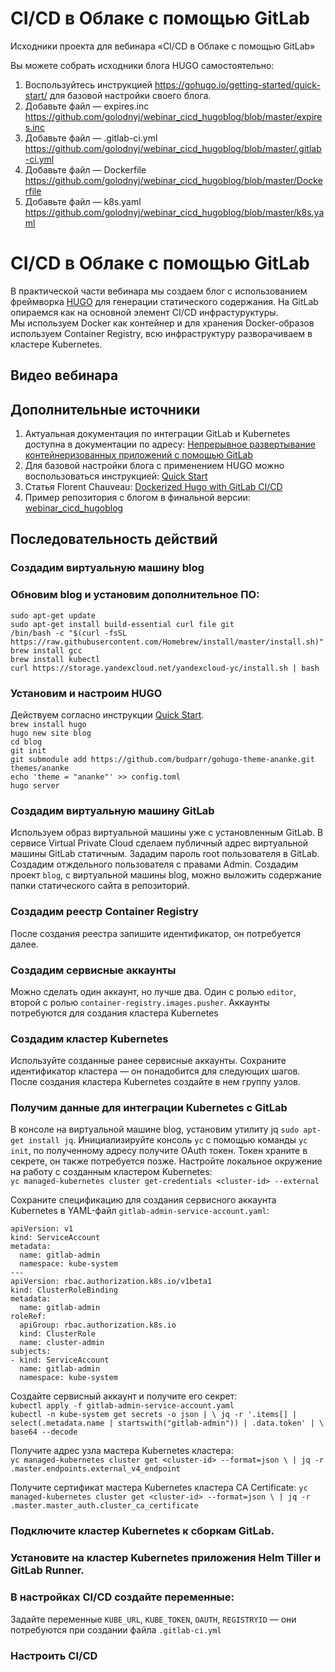 # CI/CD в Облаке с помощью GitLab

Исходники проекта для вебинара «CI/CD в Облаке с помощью GitLab»

Вы можете собрать исходники блога HUGO самостоятельно:

1. Воспользуйтесь инструкцией https://gohugo.io/getting-started/quick-start/ для базовой настройки своего блога.
2. Добавьте файл — expires.inc https://github.com/golodnyj/webinar_cicd_hugoblog/blob/master/expires.inc
3. Добавьте файл — .gitlab-ci.yml https://github.com/golodnyj/webinar_cicd_hugoblog/blob/master/.gitlab-ci.yml
4. Добавьте файл — Dockerfile https://github.com/golodnyj/webinar_cicd_hugoblog/blob/master/Dockerfile
5. Добавьте файл — k8s.yaml https://github.com/golodnyj/webinar_cicd_hugoblog/blob/master/k8s.yaml

# CI/CD в Облаке с помощью GitLab

В практической части вебинара мы создаем блог с использованием фреймворка [HUGO](https://gohugo.io/) 
для генерации статического содержания. На GitLab опираемся как на основной элемент CI/CD инфрастуруктуры.  
Мы используем Docker как контейнер и для хранения Docker-образов используем Container Registry, 
всю инфраструктуру разворачиваем в кластере Kubernetes.

## Видео вебинара

## Дополнительные источники
1. Актуальная документация по интеграции GitLab и Kubernetes доступна в документации по адресу:
[Непрерывное развертывание контейнеризованных приложений с помощью GitLab](https://cloud.yandex.ru/docs/solutions/infrastructure-management/gitlab-containers)
2. Для базовой настройки блога с применением HUGO можно воспользоваться инструкцией: 
[Quick Start](https://gohugo.io/getting-started/quick-start/)
3. Статья Florent Chauveau: 
[Dockerized Hugo with GitLab CI/CD](https://blog.callr.tech/static-blog-hugo-docker-gitlab/)
4. Пример репозитория с блогом в финальной версии:
[webinar_cicd_hugoblog](https://github.com/golodnyj/webinar_cicd_hugoblog)

## Последовательность действий
### Создадим виртуальную машину blog
### Обновим blog и установим дополнительное ПО:
`sudo apt-get update`    
`sudo apt-get install build-essential curl file git`  
`/bin/bash -c "$(curl -fsSL https://raw.githubusercontent.com/Homebrew/install/master/install.sh)"`  
`brew install gcc`  
`brew install kubectl`  
`curl https://storage.yandexcloud.net/yandexcloud-yc/install.sh | bash`  

### Установим и настроим HUGO
Действуем согласно инструкции [Quick Start](https://gohugo.io/getting-started/quick-start/).   
`brew install hugo`  
`hugo new site blog`  
`cd blog`  
`git init`  
`git submodule add https://github.com/budparr/gohugo-theme-ananke.git themes/ananke`  
`echo 'theme = "ananke"' >> config.toml`  
`hugo server`  

### Создадим виртуальную машину GitLab
Используем образ виртуальной машины уже с установленным GitLab. В сервисе Virtual Private Cloud сделаем публичный адрес виртуальной машины GitLab статичным. Зададим пароль root пользователя в GitLab. Создадим отждельного пользователя с правами Admin. Создадим проект `blog`, с виртуальной машины blog, можно выложить содержание папки статического сайта в репозиторий.    
### Создадим реестр Container Registry
После создания реестра запишите идентификатор, он потребуется далее.

### Создадим сервисные аккаунты
Можно сделать один аккаунт, но лучше два. Один с ролью `editor`, второй с ролью `container-registry.images.pusher`. Аккаунты потребуются для создания кластера Kubernetes

### Создадим кластер Kubernetes
Используйте созданные ранее сервисные аккаунты. Сохраните идентификатор кластера — он понадобится для следующих шагов. После создания кластера Kubernetes создайте в нем группу узлов.

### Получим данные для интеграции Kubernetes с GitLab
В консоле на виртуальной машине blog, установим утилиту jq `sudo apt-get install jq`. Инициализируйте консоль `yc` с помощью команды `yc init`, по полученному адресу получите OAuth токен. Токен храните в секрете, он также потребуется позже. Настройте локальное окружение на работу с созданным кластером Kubernetes:  
`yc managed-kubernetes cluster get-credentials <cluster-id> --external`  

Сохраните спецификацию для создания сервисного аккаунта Kubernetes в YAML-файл `gitlab-admin-service-account.yaml`:
```
apiVersion: v1
kind: ServiceAccount
metadata:
  name: gitlab-admin
  namespace: kube-system
---
apiVersion: rbac.authorization.k8s.io/v1beta1
kind: ClusterRoleBinding
metadata:
  name: gitlab-admin
roleRef:
  apiGroup: rbac.authorization.k8s.io
  kind: ClusterRole
  name: cluster-admin
subjects:
- kind: ServiceAccount
  name: gitlab-admin
  namespace: kube-system
```

Создайте сервисный аккаунт и получите его секрет:  
`kubectl apply -f gitlab-admin-service-account.yaml`    
`kubectl -n kube-system get secrets -o json | \
jq -r '.items[] | select(.metadata.name | startswith("gitlab-admin")) | .data.token' | \
base64 --decode`  

Получите адрес узла мастера Kubernetes кластера:  
`yc managed-kubernetes cluster get <cluster-id> --format=json \
| jq -r .master.endpoints.external_v4_endpoint`

Получите сертификат мастера Kubernetes кластера CA Certificate:
`yc managed-kubernetes cluster get <cluster-id> --format=json \
| jq -r .master.master_auth.cluster_ca_certificate`   

### Подключите кластер Kubernetes к сборкам GitLab.  
### Установите на кластер Kubernetes приложения Helm Tiller и GitLab Runner.  
### В настройках CI/CD создайте переменные:
Задайте переменные `KUBE_URL`, `KUBE_TOKEN`, `OAUTH`, `REGISTRYID` — они потребуются при создании файла `.gitlab-ci.yml`


### Настроить CI/CD

